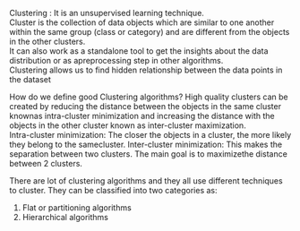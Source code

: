 Clustering :
             It is an unsupervised learning technique.             
             Cluster is the collection of data objects which are similar to one another within the same group (class or category) 
             and are different from the objects in the other clusters.             
             It can also work as a standalone tool to get the insights about the data distribution or as apreprocessing step in 
             other algorithms.             
             Clustering allows us to find hidden relationship between the data points in the dataset
             
  How do we define good Clustering algorithms?
              High quality clusters can be created by reducing the distance between the objects in the same cluster knownas 
              intra-cluster minimization and increasing the distance with the objects in the other cluster known as 
              inter-cluster maximization.              
              Intra-cluster minimization: The closer the objects in a cluster, the more likely they belong to the samecluster.
              Inter-cluster minimization: This makes the separation between two clusters. The main goal is to maximizethe distance between 
              2 clusters.
              
 There are lot of clustering algorithms and they all use different techniques to cluster.
 They can be classified into two categories as:
 1. Flat or partitioning algorithms
 2. Hierarchical algorithms
